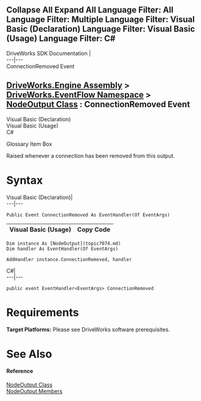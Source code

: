 Collapse All Expand All Language Filter: All  Language Filter: Multiple  Language Filter: Visual Basic (Declaration) Language Filter: Visual Basic (Usage) Language Filter: C#  
---  
DriveWorks SDK Documentation  |   
---|---  
ConnectionRemoved Event   
  
[DriveWorks.Engine Assembly](topic2156.md) > [DriveWorks.EventFlow Namespace](topic6871.md) > [NodeOutput Class](topic7074.md) : ConnectionRemoved Event  
---  
  
Visual Basic (Declaration)    
Visual Basic (Usage)    
C# 

Glossary Item Box

Raised whenever a connection has been removed from this output. 

# Syntax

Visual Basic (Declaration)|   
---|---  
      
    
    Public Event ConnectionRemoved As EventHandler(Of EventArgs)  
  
Visual Basic (Usage)| Copy Code  
---|---  
      
    
    Dim instance As [NodeOutput](topic7074.md)
    Dim handler As EventHandler(Of EventArgs)
     
    AddHandler instance.ConnectionRemoved, handler  
  
C#|   
---|---  
      
    
    public event EventHandler<EventArgs> ConnectionRemoved  
  
# Requirements

**Target Platforms:** Please see DriveWorks software prerequisites.

# See Also

#### Reference

[NodeOutput Class](topic7074.md)   
[NodeOutput Members](topic7075.md)


